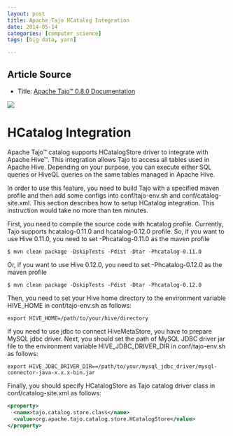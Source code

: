 ```yaml
---
layout: post
title: Apache Tajo HCatalog Integration
date: 2014-05-14
categories: [computer science]
tags: [big data, yarn]

---
```


## Article Source
* Title: [Apache Tajo™ 0.8.0 Documentation](http://tajo.apache.org/docs/0.8.0/backup_and_restore/catalog.html)

[![](http://sungsoo.github.com/images/tajo-documentation.png)](http://sungsoo.github.com/images/tajo-documentation.png)

# HCatalog Integration

Apache Tajo™ catalog supports HCatalogStore driver to integrate with Apache Hive™. This integration allows Tajo to access all tables used in Apache Hive. Depending on your purpose, you can execute either SQL queries or HiveQL queries on the same tables managed in Apache Hive.

In order to use this feature, you need to build Tajo with a specified maven profile and then add some configs into conf/tajo-env.sh and conf/catalog-site.xml. This section describes how to setup HCatalog integration. This instruction would take no more than ten minutes.

First, you need to compile the source code with hcatalog profile. Currently, Tajo supports hcatalog-0.11.0 and hcatalog-0.12.0 profile. So, if you want to use Hive 0.11.0, you need to set -Phcatalog-0.11.0 as the maven profile

	$ mvn clean package -DskipTests -Pdist -Dtar -Phcatalog-0.11.0

Or, if you want to use Hive 0.12.0, you need to set -Phcatalog-0.12.0 as the maven profile

	$ mvn clean package -DskipTests -Pdist -Dtar -Phcatalog-0.12.0
	
Then, you need to set your Hive home directory to the environment variable HIVE_HOME in conf/tajo-env.sh as follows:

	export HIVE_HOME=/path/to/your/hive/directory
	
If you need to use jdbc to connect HiveMetaStore, you have to prepare MySQL jdbc driver. Next, you should set the path of MySQL JDBC driver jar file to the environment variable HIVE_JDBC_DRIVER_DIR in conf/tajo-env.sh as follows:

	export HIVE_JDBC_DRIVER_DIR==/path/to/your/mysql_jdbc_driver/mysql-connector-java-x.x.x-bin.jar

Finally, you should specify HCatalogStore as Tajo catalog driver class in conf/catalog-site.xml as follows:

```xml
<property>
  <name>tajo.catalog.store.class</name>
  <value>org.apache.tajo.catalog.store.HCatalogStore</value>
</property>
```